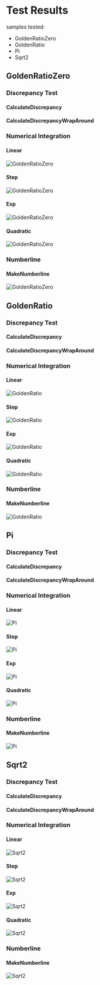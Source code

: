 # Test Results
 samples tested:
* GoldenRatioZero
* GoldenRatio
* Pi
* Sqrt2
## GoldenRatioZero
### Discrepancy Test
#### CalculateDiscrepancy
#### CalculateDiscrepancyWrapAround
### Numerical Integration
#### Linear
![GoldenRatioZero](../../../samples/_1d/irrational_numbers/Linear_GoldenRatioZero.png)  
#### Step
![GoldenRatioZero](../../../samples/_1d/irrational_numbers/Step_GoldenRatioZero.png)  
#### Exp
![GoldenRatioZero](../../../samples/_1d/irrational_numbers/Exp_GoldenRatioZero.png)  
#### Quadratic
![GoldenRatioZero](../../../samples/_1d/irrational_numbers/Quadratic_GoldenRatioZero.png)  
### Numberline
#### MakeNumberline
![GoldenRatioZero](../../../samples/_1d/irrational_numbers/MakeNumberline_GoldenRatioZero.png)  
## GoldenRatio
### Discrepancy Test
#### CalculateDiscrepancy
#### CalculateDiscrepancyWrapAround
### Numerical Integration
#### Linear
![GoldenRatio](../../../samples/_1d/irrational_numbers/Linear_GoldenRatio.png)  
#### Step
![GoldenRatio](../../../samples/_1d/irrational_numbers/Step_GoldenRatio.png)  
#### Exp
![GoldenRatio](../../../samples/_1d/irrational_numbers/Exp_GoldenRatio.png)  
#### Quadratic
![GoldenRatio](../../../samples/_1d/irrational_numbers/Quadratic_GoldenRatio.png)  
### Numberline
#### MakeNumberline
![GoldenRatio](../../../samples/_1d/irrational_numbers/MakeNumberline_GoldenRatio.png)  
## Pi
### Discrepancy Test
#### CalculateDiscrepancy
#### CalculateDiscrepancyWrapAround
### Numerical Integration
#### Linear
![Pi](../../../samples/_1d/irrational_numbers/Linear_Pi.png)  
#### Step
![Pi](../../../samples/_1d/irrational_numbers/Step_Pi.png)  
#### Exp
![Pi](../../../samples/_1d/irrational_numbers/Exp_Pi.png)  
#### Quadratic
![Pi](../../../samples/_1d/irrational_numbers/Quadratic_Pi.png)  
### Numberline
#### MakeNumberline
![Pi](../../../samples/_1d/irrational_numbers/MakeNumberline_Pi.png)  
## Sqrt2
### Discrepancy Test
#### CalculateDiscrepancy
#### CalculateDiscrepancyWrapAround
### Numerical Integration
#### Linear
![Sqrt2](../../../samples/_1d/irrational_numbers/Linear_Sqrt2.png)  
#### Step
![Sqrt2](../../../samples/_1d/irrational_numbers/Step_Sqrt2.png)  
#### Exp
![Sqrt2](../../../samples/_1d/irrational_numbers/Exp_Sqrt2.png)  
#### Quadratic
![Sqrt2](../../../samples/_1d/irrational_numbers/Quadratic_Sqrt2.png)  
### Numberline
#### MakeNumberline
![Sqrt2](../../../samples/_1d/irrational_numbers/MakeNumberline_Sqrt2.png)  
